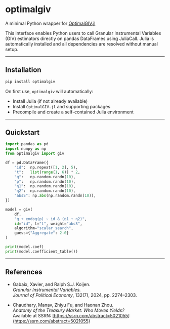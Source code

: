 # optimalgiv

A minimal Python wrapper for [OptimalGIV.jl](https://github.com/FuZhiyu/OptimalGIV.jl)

This interface enables Python users to call Granular Instrumental Variables (GIV) estimators directly on pandas DataFrames using JuliaCall.
Julia is automatically installed and all dependencies are resolved without manual setup.

---

## Installation

```bash
pip install optimalgiv
````

On first use, `optimalgiv` will automatically:

* Install Julia (if not already available)
* Install `OptimalGIV.jl` and supporting packages
* Precompile and create a self-contained Julia environment

---

## Quickstart

```python
import pandas as pd
import numpy as np
from optimalgiv import giv

df = pd.DataFrame({
    "id":  np.repeat([1, 2], 5),
    "t":   list(range(1, 6)) * 2,
    "q":   np.random.randn(10),
    "p":   np.random.randn(10),
    "η1":  np.random.randn(10),
    "η2":  np.random.randn(10),
    "absS": np.abs(np.random.randn(10)),
})

model = giv(
    df,
    "q + endog(p) ~ id & (η1 + η2)",
    id="id", t="t", weight="absS",
    algorithm="scalar_search",
    guess={"Aggregate": 2.0}
)

print(model.coef)
print(model.coefficient_table())
```

---

## References

- Gabaix, Xavier, and Ralph S.J. Koijen.  
  *Granular Instrumental Variables.*  
  *Journal of Political Economy*, 132(7), 2024, pp. 2274–2303.

- Chaudhary, Manav, Zhiyu Fu, and Haonan Zhou.  
  *Anatomy of the Treasury Market: Who Moves Yields?*  
  Available at SSRN: [https://ssrn.com/abstract=5021055](https://ssrn.com/abstract=5021055)

